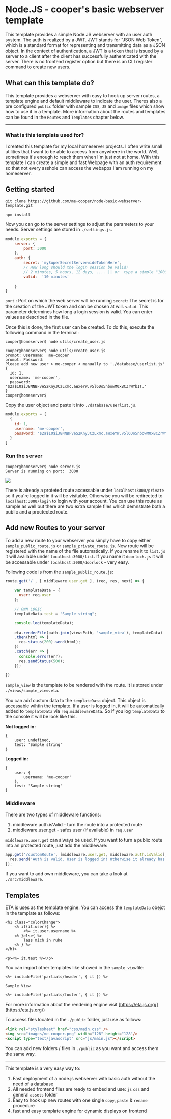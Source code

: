 # Node.JS - cooper's basic webserver template

This template provides a simple Node.JS webserver with an user auth system. The auth is realized by a JWT. JWT stands for "JSON Web Token", which is a standard format for representing and transmitting data as a JSON object. In the context of authentication, a JWT is a token that is issued by a server to a client after the client has successfully authenticated with the server. There is no frontend register option but there is an CLI register command to create new users.

## What can this template do?

This template provides a webserver with easy to hook up server routes, a template engine and default middleware to indicate the user. Theres also a pre configured `public` folder with sample `CSS`, `JS` and `image` files which show how to use it in a template.
More information about the routes and templates can be found in the `Routes` and `Templates` chapter below.

---

### What is this template used for?

I created this template for my local homeserver projects. I often write small utilities that I want to be able to access from anywhere in the world. Well, sometimes it's enough to reach them when I'm just not at home. With this template I can create a simple and fast Webpage with an auth requirement so that not every asshole can access the webapps I'am running on my homeserver.



## Getting started

```
git clone https://github.com/me-cooper/node-basic-webserver-template.git
```

```
npm install
```

Now you can go to the server settings to adjust the parameters to your needs. Server settings are stored in `./settings.js`.

```javascript
module.exports = {
    server: {
        port: 3000
    },
    auth: {
        secret: 'mySuperSecretServerwideTokenHere',
        // How long should the login session be valid?
        // 2 minutes, 5 hours, 12 days, .... || or  type a simple "1000" for 1000ms validity
        valid:  '10 minutes'
        
    }
}
```

`port` : 	 Port on which the web server will be running
`secret`:   The secret is for the creation of the JWT token and can be chosen at will.
`valid`: 	This parameter determines how long a login session is valid. You can enter values as described in the file.

Once this is done, the first user can be created. To do this, execute the following command in the terminal:
```terminal
cooper@homeserver$ node utils/create_user.js
```

```terminal
cooper@homeserver$ node utils/create_user.js 
prompt: Username:  me-cooper
prompt: Password:  
Please add new user > me-cooper < manually to './database/userlist.js'
{
  id: 1,
  username: 'me-cooper',
  password: '$2a$10$iJ8NNBFveS2KnyJCzLxmc.aWxeYW.v5l6Do5nbowM0xBCZrWYbIT.'
}
cooper@homeserver$
```

Copy the user object and paste it into `./database/userlist.js`.

```javascript
module.exports = [
  {
    id: 1,
    username: 'me-cooper',
    password: '$2a$10$iJ8NNBFveS2KnyJCzLxmc.aWxeYW.v5l6Do5nbowM0xBCZrWYbIT.'
  }
]
```

### Run the server

```terminal
cooper@homeserver$ node server.js 
Server is running on port:  3000
```

![](./git_assets/main_page_webserver.png)

There is already a proteted route accessable under `localhost:3000/private` so if you're logged in it will be visitable. Otherwise you will be redirected to `localhost:3000/login` to login with your account. You can use this route as sample as well but there are two extra sample files which demnstrate both a public and a proctected route.

## Add new Routes to your server

To add a new route to your webserver you simply have to copy either `sample_public_route.js` or `sample_private_route.js`.
New route will be registered with the name of the file automatically. If you rename it to `list.js` it will available under `localhost:3000/list`. If you name it `doorlock.js` it will be accessable under `localhost:3000/doorlock` - very easy.

Following code is from the `sample_public_route.js`:

```javascript
route.get('/', [ middleware.user.get ], (req, res, next) => {

    var templateData = {
      user: req.user
    };

    // OWN LOGIC
    templateData.test = "Sample string";

    console.log(templateData);
    
    eta.renderFile(path.join(viewsPath, 'sample_view'), templateData)
    .then(html => {
      res.status(200).send(html);
    })
    .catch(err => {
      console.error(err);
      res.sendStatus(500);
    });
    
})
```

`sample_view` is the template to be rendered with the route. It is stored under `./views/sample_view.eta`.

You can add custom data to the `templateData` object. This object is accessable wihtin the template. If a user is logged in, it will be automatically added to `templateData` via `req.middlewareData`. So if you log `templateData` to the console it will be look like this.

**Not logged in:**

```terminal
{ 
	user: undefined, 
	test: 'Sample string' 
}
```

**Logged in:**

```terminal
{ 
	user: { 
		username: 'me-cooper' 
	}, 
	test: 'Sample string' 
}
```



### Middleware

There are two types of middleware functions:

1. middleware.auth.isValid - turn the route into a protected route
2. middleware.user.get - safes user (if available) in `req.user`

`middleware.user.get` can always be used. If you want to turn a public route into an protected route, just add the middleware:

```javascript
app.get('/customRoute', [middleware.user.get, middleware.auth.isValid], function (req, res) {
  res.send('Auth is valid. User is logged in! Otherwise it already has been redirected to login before get to this point');
});
```

If you want to add own middleware, you can take a look at `./src/middleware`.

## Templates

ETA is uses as the template engine. You can access the `templateData` obejct in the template as follows:

```text
<h1 class="colorChange">
	<% if(it.user){ %>
		<%= it.user.username %>
	<% }else{ %>
		lass mich in ruhe
	<% } %>
</h1>

<p><%= it.test %></p>
```

You can import other templates like showed in the `sample_view`file:

```text
<%~ includeFile('partials/header', { it }) %>

Sample View

<%~ includeFile('partials/footer', { it }) %>
```

For more information about the rendering engine visit [https://eta.js.org/](https://eta.js.org/)

To access files located in the `./public` folder, just use as follows:

```html
<link rel="stylesheet" href="css/main.css" />
<img src="images/me-cooper.png" width="128" height="128"/>
<script type="text/javascript" src="js/main.js"></script>
```

You can add new folders / files in `./public` as you want and access them the same way.

---



This template is a very easy way to:

1. Fast deployment of a node.js webserver with basic auth without the need of a database
2. All needed frontend files are ready to embed and use: `js` `css` and general `assets` folder
3. Easy to hook up new routes with one single `copy`, `paste` & `rename` procedure 
4. fast and easy template engine for dynamic displays on frontend

